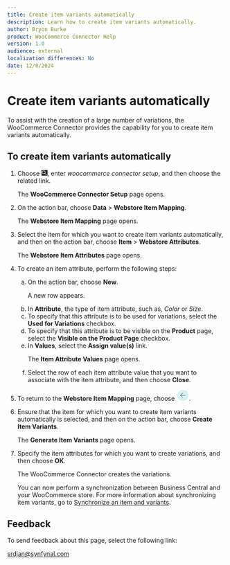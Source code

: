 ```yaml
---
title: Create item variants automatically
description: Learn how to create item variants automatically.
author: Bryon Burke
product: WooCommerce Connector Help
version: 1.0
audience: external
localization differences: No
date: 12/8/2024
---
```


<!-- markdownlint-disable MD006 MD007 MD009 MD024 MD025 MD033 -->
<!--// cspell:ignore  markdownlint allowfullscreen keyframes woocommerce webstore -->

# Create item variants automatically

To assist with the creation of a large number of variations, the WooCommerce Connector provides the capability for you to create item variants automatically.

## To create item variants automatically

1. Choose ![Lightbulb that opens the Tell Me feature.](media/ui-search/search_small.png "Tell me what you want to do"), enter <i>woocommerce connector setup</i>, and then choose the related link.

   The <b>WooCommerce Connector Setup</b> page opens.

1. On the action bar, choose <b>Data</b> > <b>Webstore Item Mapping</b>.

   The <b>Webstore Item Mapping</b> page opens.

1. Select the item for which you want to create item variants automatically, and then on the action bar, choose <b>Item</b> > <b>Webstore Attributes</b>.

   The <b>Webstore Item Attributes</b> page opens.

1. To create an item attribute, perform the following steps:
   <ol type="a">
    <li>On the action bar, choose <b>New</b>.<br>
      <p>A new row appears.</p></li>
    <li>In <b>Attribute</b>, the type of item attribute, such as, <i>Color</i> or <i>Size</i>.
    <li>To specify that this attribute is to be used for variations, select the <b>Used for Variations</b> checkbox.</li>
    <li>To specify that this attribute is to be visible on the <b>Product</b> page, select the <b>Visible on the Product Page</b> checkbox.</li>
    <li>In <b>Values</b>, select the <b>Assign value(s)</b> link.<br>
     <p>The <b>Item Attribute Values</b> page opens.</p></li>
    <li>Select the row of each item attribute value that you want to associate with the item attribute, and then choose <b>Close</b>.</li>
   </ol>

1. To return to the <b>Webstore Item Mapping</b> page, choose ![Back button.](media/back.png "Back button").

1. Ensure that the item for which you want to create item variants automatically is selected, and then on the action bar, choose <b>Create Item Variants</b>.

   The <b>Generate Item Variants</b> page opens.

1. Specify the item attributes for which you want to create variations, and then choose <b>OK</b>.

   The WooCommerce Connector creates the variations.

   You can now perform a synchronization between Business Central and your WooCommerce store. For more information about synchronizing item variants, go to [Synchronize an item and variants](synchronize-item-variants.md).

## Feedback

To send feedback about this page, select the following link:

[srdjan@synfynal.com](mailto:srdjan@synfynal.com?subject=Documentation%20Feedback%20Product%20Docs:%20create-item-variants-automatically)
